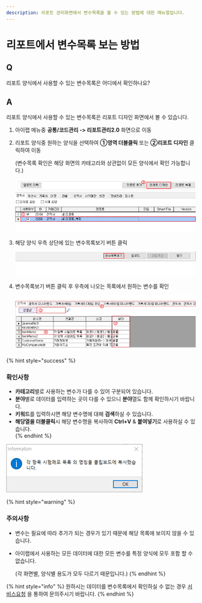 ```yaml
---
description: 리포트 관리화면에서 변수목록을 볼 수 있는 방법에 대한 매뉴얼입니다.
---
```


# 리포트에서 변수목록 보는 방법

## Q

리포트 양식에서 사용할 수 있는 변수목록은 어디에서 확인하나요?

## A

리포트 양식에서 사용할 수 있는 변수목록은 리포트 디자인 화면에서 볼 수 있습니다.

1. 아이랩 메뉴중 **공통/코드관리 -&gt; 리포트관리2.0** 화면으로 이동
2. 리포트 양식중 원하는 양식을 선택하여 **①영역 더블클릭** 또는 **②리포트 디자인** 클릭하여 이동  

   \(변수목록 확인은 해당 화면의 카테고리와 상관없이 모든 양식에서 확인 가능합니다.\)  

   ![&#xB9AC;&#xD3EC;&#xD2B8; &#xB514;&#xC790;&#xC778; &#xBC84;&#xD2BC;](../.gitbook/assets/01%20%2815%29.png)

3. 해당 양식 우측 상단에 있는 변수목록보기 버튼 클릭  

   ![&#xBCC0;&#xC218;&#xBAA9;&#xB85D;&#xBCF4;&#xAE30; &#xBC84;&#xD2BC;](../.gitbook/assets/02.png)

4. 변수목록보기 버튼 클릭 후 우측에 나오는 목록에서 원하는 변수를 확인  

   ![&#xBCC0;&#xC218;&#xBAA9;&#xB85D;&#xBCF4;&#xAE30; &#xD654;&#xBA74;](../.gitbook/assets/03%20%2811%29.png)

{% hint style="success" %}
### 확인사항

* **카테고리**별로 사용하는 변수가 다를 수 있어 구분되어 있습니다.  
* **분야**별로 데이터를 입력하는 곳이 다를 수 있으니 **분야**열도 함께 확인하시기 바랍니다.  
* **키워드**를 입력하시면 해당 변수명에 대해 **검색**하실 수 있습니다.  
* **해당열을 더블클릭**시 해당 변수명을 복사하여 **Ctrl+V** & **붙여넣기**로 사용하실 수 있습니다.  
{% endhint %}



![&#xBCC0;&#xC218;&#xBAA9;&#xB85D; &#xB354;&#xBE14;&#xD074;&#xB9AD;&#xD558;&#xC5EC; &#xBCF5;&#xC0AC;](../.gitbook/assets/04%20%286%29.png)

{% hint style="warning" %}
### 주의사항

* 변수는 필요에 따라 추가가 되는 경우가 있기 때문에 해당 목록에 보이지 않을 수 있습니다. 
* 아이랩에서 사용하는 모든 데이터에 대한 모든 변수를 특정 양식에 모두 포함 할 수 없습니다. 

  \(각 화면별, 양식별 용도가 모두 다르기 때문입니다.\) 
{% endhint %}

{% hint style="info" %}
원하시는 데이터를 변수목록에서 확인하실 수 없는 경우 [서비스요청](https://help.ilabs.co.kr/11/service) 을 통하여 문의주시기 바랍니다.
{% endhint %}



